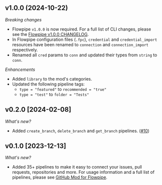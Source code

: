 ## v1.0.0 (2024-10-22)

_Breaking changes_

- Flowpipe `v1.0.0` is now required. For a full list of CLI changes, please see the [Flowpipe v1.0.0 CHANGELOG](https://flowpipe.io/changelog/flowpipe-cli-v1-0-0).
- In Flowpipe configuration files (`.fpc`), `credential` and `credential_import` resources have been renamed to `connection` and `connection_import` respectively.
- Renamed all `cred` params to `conn` and updated their types from `string` to `conn`.

_Enhancements_

- Added `library` to the mod's categories.
- Updated the following pipeline tags:
  - `type = "featured"` to `recommended = "true"`
  - `type = "test"` to `folder = "Tests"`

## v0.2.0 [2024-02-08]

_What's new?_

- Added `create_branch`, `delete_branch` and `get_branch` pipelines. ([#10](https://github.com/turbot/flowpipe-mod-github/pull/10))

## v0.1.0 [2023-12-13]

_What's new?_

- Added 35+ pipelines to make it easy to connect your issues, pull requests, repositories and more. For usage information and a full list of pipelines, please see [GitHub Mod for Flowpipe](https://hub.flowpipe.io/mods/turbot/github).
